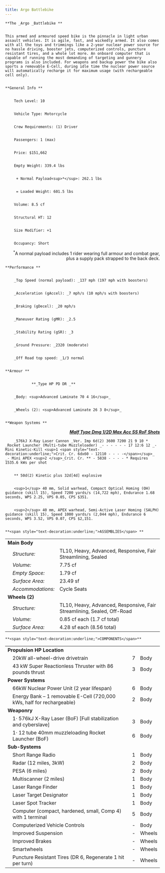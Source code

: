 ```yaml
---
title: Argo Battlebike
---
```

    **The _Argo _Battlebike **


    This armed and armoured speed bike is the pinnacle in light urban assault vehicles. It is agile, fast, and wickedly armed. It also comes with all the toys and trimmings like a 2-year nuclear power source for no hassle driving, booster jets, computerized controls, puncture resistant tires, and a whole lot more. An onboard computer that is capable of running the most demanding of targeting and gunnery programs is also included. For weapons and backup power the bike also sports a removable E-Cell, during idle time the nuclear power source will automatically recharge it for maximum usage (with rechargeable cell only).


    **General Info **


        Tech Level: 10


        Vehicle Type: Motorcycle


        Crew Requirements: (1) Driver


        Passengers: 1 (max)


        Price: $151,662


        Empty Weight: 339.4 lbs


         + Normal Payload<sup>*</sup>: 262.1 lbs


         = Loaded Weight: 601.5 lbs


        Volume: 8.5 cf


        Structural HT: 12


        Size Modifier: +1


        Occupancy: Short

<p style="text-align: right">
<sup>*</sup>A normal payload includes 1 rider wearing full armour and combat gear, plus a supply pack strapped to the back deck. </p>



    **Performance **


        _Top Speed (normal payload): _137 mph (197 mph with boosters)


        _Acceleration (gAccel): _7 mph/s (10 mph/s with boosters)


        _Braking (gDecel): _20 mph/s


        _Maneuver Rating (gMR): _2.5


        _Stability Rating (gSR): _3


        _Ground Pressure: _2320 (moderate)


        _Off Road top speed: _1/3 normal


    **Armour **


                **_Type HP PD DR _**


        _Body: <sup>Advanced Laminate 70 4 16</sup>_


        _Wheels (2): <sup>Advanced Laminate 26 3 8</sup>_


    **Weapon Systems **

<p style="text-align: right">
<strong><em><span style="text-decoration:underline;">Malf Type Dmg 1/2D Max Acc SS RoF Shots</span> </em></strong></p>



        _576kJ X-Ray Laser Cannon _Ver. Imp 6d(2) 3600 7200 21 9 10 * _Rocket Launcher (Multi-tube Muzzleloader) _- - - - - - 17 12:6 12 _- Mini Kinetic-Kill <sup>1 <span style="text-decoration:underline;">Crit. Cr. 6dx60 - 12110 - - - -</span></sup>_ _- Mini APEX <sup>2 </sup>_Crit. Cr. ** - 5838 - - - - * Requires 1535.6 kWs per shot


        ** 50d(2) Kinetic plus 32d[4d] explosive


        <sup>1</sup> 40 mm, Solid warhead, Compact Optical Homing (OH) guidance (skill 15), Speed 7200 yards/s (14,722 mph), Endurance 1.68 seconds, WPS 2.25, VPS 0.05, CPS $351.


        <sup>2</sup> 40 mm, APEX warhead, Semi-Active Laser Homing (SALPH) guidance (skill 15), Speed 1000 yards/s (2,044 mph), Endurance 6 seconds, WPS 3.52, VPS 0.07, CPS $2,151.


    **<span style="text-decoration:underline;">ASSEMBLIES</span> **


<table>
  <tr>
   <td colspan="3" >
    <strong>Main Body</strong>
   </td>
  </tr>
  <tr>
   <td>
   </td>
   <td>
    <em>Structure: </em>
   </td>
   <td>
    TL10, Heavy, Advanced, Responsive, Fair Streamlining, Sealed
   </td>
  </tr>
  <tr>
   <td>
   </td>
   <td>
    <em>Volume: </em>
   </td>
   <td>
    7.75 cf
   </td>
  </tr>
  <tr>
   <td>
   </td>
   <td>
    <em>Empty Space: </em>
   </td>
   <td>
    1.79 cf
   </td>
  </tr>
  <tr>
   <td>
   </td>
   <td>
    <em>Surface Area: </em>
   </td>
   <td>
    23.49 sf
   </td>
  </tr>
  <tr>
   <td>
   </td>
   <td>
    <em>Accommodations: </em>
   </td>
   <td>
    Cycle Seats
   </td>
  </tr>
  <tr>
   <td colspan="3" >
    <strong>Wheels (2)</strong>
   </td>
  </tr>
  <tr>
   <td>
   </td>
   <td>
    <em>Structure: </em>
   </td>
   <td>
    TL10, Heavy, Advanced, Responsive, Fair Streamlining, Sealed, Off-Road
   </td>
  </tr>
  <tr>
   <td>
   </td>
   <td>
    <em>Volume: </em>
   </td>
   <td>
    0.85 cf each (1.7 cf total)
   </td>
  </tr>
  <tr>
   <td>
   </td>
   <td>
    <em>Surface Area: </em>
   </td>
   <td>
    4.28 sf each (8.56 total)
   </td>
  </tr>
</table>



    **<span style="text-decoration:underline;">COMPONENTS</span>**


<table>
  <tr>
   <td colspan="4" ><strong>Propulsion HP Location</strong>
   </td>
  </tr>
  <tr>
   <td>
   </td>
   <td>
    20kW all-wheel-drive drivetrain
   </td>
   <td>7
   </td>
   <td>Body
   </td>
  </tr>
  <tr>
   <td>
   </td>
   <td>
    43 kW Super Reactionless Thruster with 86 pounds thrust
   </td>
   <td>3
   </td>
   <td>Body
   </td>
  </tr>
  <tr>
   <td colspan="4" >
    <strong>Power Systems</strong>
   </td>
  </tr>
  <tr>
   <td>
   </td>
   <td>
    66kW Nuclear Power Unit (2 year lifespan)
   </td>
   <td>6
   </td>
   <td>Body
   </td>
  </tr>
  <tr>
   <td>
   </td>
   <td>
    Energy Bank – 1 removable E-Cell (720,000 kWs, half for rechargeable)
   </td>
   <td>2
   </td>
   <td>Body
   </td>
  </tr>
  <tr>
   <td colspan="4" >
    <strong>Weaponry</strong>
   </td>
  </tr>
  <tr>
   <td>
   </td>
   <td>
    1⋅ 576kJ X-Ray Laser (BoF) [Full stabilization and cyberslave]
   </td>
   <td>3
   </td>
   <td>Body
   </td>
  </tr>
  <tr>
   <td>
   </td>
   <td>
    1⋅ 12 tube 40mm muzzleloading Rocket Launcher (BoF)
   </td>
   <td>6
   </td>
   <td>Body
   </td>
  </tr>
  <tr>
   <td colspan="4" >
    <strong>Sub-Systems</strong>
   </td>
  </tr>
  <tr>
   <td>
   </td>
   <td>
    Short Range Radio
   </td>
   <td>1
   </td>
   <td>Body
   </td>
  </tr>
  <tr>
   <td>
   </td>
   <td>
    Radar (12 miles, 3kW)
   </td>
   <td>2
   </td>
   <td>Body
   </td>
  </tr>
  <tr>
   <td>
   </td>
   <td>
    PESA (6 miles)
   </td>
   <td>2
   </td>
   <td>Body
   </td>
  </tr>
  <tr>
   <td>
   </td>
   <td>
    Multiscanner (2 miles)
   </td>
   <td>1
   </td>
   <td>Body
   </td>
  </tr>
  <tr>
   <td>
   </td>
   <td>
    Laser Range Finder
   </td>
   <td>1
   </td>
   <td>Body
   </td>
  </tr>
  <tr>
   <td>
   </td>
   <td>
    Laser Target Designator
   </td>
   <td>1
   </td>
   <td>Body
   </td>
  </tr>
  <tr>
   <td>
   </td>
   <td>
    Laser Spot Tracker
   </td>
   <td>1
   </td>
   <td>Body
   </td>
  </tr>
  <tr>
   <td>
   </td>
   <td>
    Computer (compact, hardened, small, Comp 4) with 1 terminal
   </td>
   <td>5
   </td>
   <td>Body
   </td>
  </tr>
  <tr>
   <td>
   </td>
   <td>
    Computerized Vehicle Controls
   </td>
   <td>-
   </td>
   <td>Body
   </td>
  </tr>
  <tr>
   <td>
   </td>
   <td>
    Improved Suspension
   </td>
   <td>-
   </td>
   <td>Wheels
   </td>
  </tr>
  <tr>
   <td>
   </td>
   <td>
    Improved Brakes
   </td>
   <td>-
   </td>
   <td>Wheels
   </td>
  </tr>
  <tr>
   <td>
   </td>
   <td>
    Smartwheels
   </td>
   <td>-
   </td>
   <td>Wheels
   </td>
  </tr>
  <tr>
   <td>
   </td>
   <td>
    Puncture Resistant Tires (DR 6, Regenerate 1 hit per turn)
   </td>
   <td>-
   </td>
   <td>Wheels
   </td>
  </tr>
</table>
